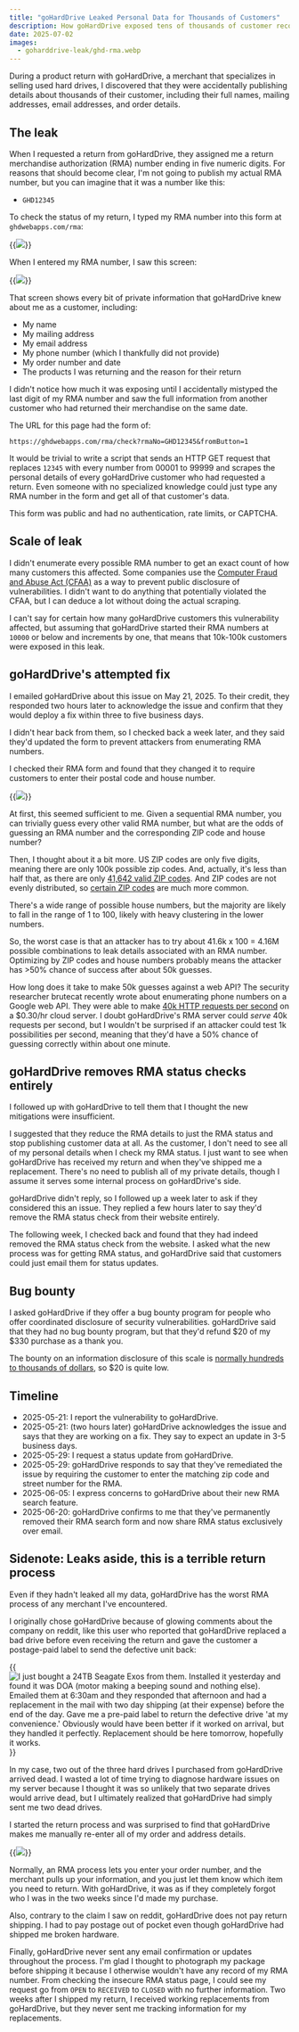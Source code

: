 ```yaml
---
title: "goHardDrive Leaked Personal Data for Thousands of Customers"
description: How goHardDrive exposed tens of thousands of customer records to anyone with a web browser.
date: 2025-07-02
images:
  - goharddrive-leak/ghd-rma.webp
---
```


During a product return with goHardDrive, a merchant that specializes in selling used hard drives, I discovered that they were accidentally publishing details about thousands of their customer, including their full names, mailing addresses, email addresses, and order details.

## The leak

When I requested a return from goHardDrive, they assigned me a return merchandise authorization (RMA) number ending in five numeric digits. For reasons that should become clear, I'm not going to publish my actual RMA number, but you can imagine that it was a number like this:

- `GHD12345`

To check the status of my return, I typed my RMA number into this form at `ghdwebapps.com/rma`:

{{<img src="rma-form.webp" has-border="true" max-width="800px" caption="goHardDrive's RMA status check form. Yes, it says &ldquo;Enter email&rdquo; when it actually wants an RMA number.">}}

When I entered my RMA number, I saw this screen:

{{<img src="ghd-rma.webp" has-border="true" max-width="800px">}}

That screen shows every bit of private information that goHardDrive knew about me as a customer, including:

- My name
- My mailing address
- My email address
- My phone number (which I thankfully did not provide)
- My order number and date
- The products I was returning and the reason for their return

I didn't notice how much it was exposing until I accidentally mistyped the last digit of my RMA number and saw the full information from another customer who had returned their merchandise on the same date.

The URL for this page had the form of:

```text
https://ghdwebapps.com/rma/check?rmaNo=GHD12345&fromButton=1
```

It would be trivial to write a script that sends an HTTP GET request that replaces `12345` with every number from 00001 to 99999 and scrapes the personal details of every goHardDrive customer who had requested a return. Even someone with no specialized knowledge could just type any RMA number in the form and get all of that customer's data.

This form was public and had no authentication, rate limits, or CAPTCHA.

## Scale of leak

I didn't enumerate every possible RMA number to get an exact count of how many customers this affected. Some companies use the [Computer Fraud and Abuse Act (CFAA)](https://www.justice.gov/jm/jm-9-48000-computer-fraud) as a way to prevent public disclosure of vulnerabilities. I didn't want to do anything that potentially violated the CFAA, but I can deduce a lot without doing the actual scraping.

I can't say for certain how many goHardDrive customers this vulnerability affected, but assuming that goHardDrive started their RMA numbers at `10000` or below and increments by one, that means that 10k-100k customers were exposed in this leak.

## goHardDrive's attempted fix

I emailed goHardDrive about this issue on May 21, 2025. To their credit, they responded two hours later to acknowledge the issue and confirm that they would deploy a fix within three to five business days.

I didn't hear back from them, so I checked back a week later, and they said they'd updated the form to prevent attackers from enumerating RMA numbers.

I checked their RMA form and found that they changed it to require customers to enter their postal code and house number.

{{<img src="ghd-zip-search.webp" max-width="500px">}}

At first, this seemed sufficient to me. Given a sequential RMA number, you can trivially guess every other valid RMA number, but what are the odds of guessing an RMA number and the corresponding ZIP code and house number?

Then, I thought about it a bit more. US ZIP codes are only five digits, meaning there are only 100k possible zip codes. And, actually, it's less than half that, as there are only [41,642 valid ZIP codes](https://facts.usps.com/42000-zip-codes/). And ZIP codes are not evenly distributed, so [certain ZIP codes](https://datacommons.org/ranking/Count_Person/CensusZipCodeTabulationArea/country/USA?h=zip%2F14607) are much more common.

There's a wide range of possible house numbers, but the majority are likely to fall in the range of 1 to 100, likely with heavy clustering in the lower numbers.

So, the worst case is that an attacker has to try about 41.6k x 100 = 4.16M possible combinations to leak details associated with an RMA number. Optimizing by ZIP codes and house numbers probably means the attacker has &gt;50% chance of success after about 50k guesses.

How long does it take to make 50k guesses against a web API? The security researcher brutecat recently wrote about enumerating phone numbers on a Google web API. They were able to make [40k HTTP requests per second](https://brutecat.com/articles/leaking-google-phones#time-required-to-brute-the-number) on a $0.30/hr cloud server. I doubt goHardDrive's RMA server could _serve_ 40k requests per second, but I wouldn't be surprised if an attacker could test 1k possibilities per second, meaning that they'd have a 50% chance of guessing correctly within about one minute.

## goHardDrive removes RMA status checks entirely

I followed up with goHardDrive to tell them that I thought the new mitigations were insufficient.

I suggested that they reduce the RMA details to just the RMA status and stop publishing customer data at all. As the customer, I don't need to see all of my personal details when I check my RMA status. I just want to see when goHardDrive has received my return and when they've shipped me a replacement. There's no need to publish all of my private details, though I assume it serves some internal process on goHardDrive's side.

goHardDrive didn't reply, so I followed up a week later to ask if they considered this an issue. They replied a few hours later to say they'd remove the RMA status check from their website entirely.

The following week, I checked back and found that they had indeed removed the RMA status check from the website. I asked what the new process was for getting RMA status, and goHardDrive said that customers could just email them for status updates.

## Bug bounty

I asked goHardDrive if they offer a bug bounty program for people who offer coordinated disclosure of security vulnerabilities. goHardDrive said that they had no bug bounty program, but that they'd refund $20 of my $330 purchase as a thank you.

The bounty on an information disclosure of this scale is [normally hundreds to thousands of dollars](https://www.tabcut.com/blog/post/How-I-made-200-in-2-Minutes-on-Hackerone-Zomato-Bug-Bounty-Program-POC), so $20 is quite low.

## Timeline

- 2025-05-21: I report the vulnerability to goHardDrive.
- 2025-05-21: (two hours later) goHardDrive acknowledges the issue and says that they are working on a fix. They say to expect an update in 3-5 business days.
- 2025-05-29: I request a status update from goHardDrive.
- 2025-05-29: goHardDrive responds to say that they've remediated the issue by requiring the customer to enter the matching zip code and street number for the RMA.
- 2025-06-05: I express concerns to goHardDrive about their new RMA search feature.
- 2025-06-20: goHardDrive confirms to me that they've permanently removed their RMA search form and now share RMA status exclusively over email.

## Sidenote: Leaks aside, this is a terrible return process

Even if they hadn't leaked all my data, goHardDrive has the worst RMA process of any merchant I've encountered.

I originally chose goHardDrive because of glowing comments about the company on reddit, like this user who reported that goHardDrive replaced a bad drive before even receiving the return and gave the customer a postage-paid label to send the defective unit back:

{{<img src="reddit-review.webp" alt="I just bought a 24TB Seagate Exos from them. Installed it yesterday and found it was DOA (motor making a beeping sound and nothing else). Emailed them at 6:30am and they responded that afternoon and had a replacement in the mail with two day shipping (at their expense) before the end of the day. Gave me a pre-paid label to return the defective drive 'at my convenience.' Obviously would have been better if it worked on arrival, but they handled it perfectly. Replacement should be here tomorrow, hopefully it works.">}}

In my case, two out of the three hard drives I purchased from goHardDrive arrived dead. I wasted a lot of time trying to diagnose hardware issues on my server because I thought it was so unlikely that two separate drives would arrive dead, but I ultimately realized that goHardDrive had simply sent me two dead drives.

I started the return process and was surprised to find that goHardDrive makes me manually re-enter all of my order and address details.

{{<img src="ghd-rma-form.webp" max-width="700px" caption="goHardDrive's RMA form makes customers manually re-enter all of their address and order details.">}}

Normally, an RMA process lets you enter your order number, and the merchant pulls up your information, and you just let them know which item you need to return. With goHardDrive, it was as if they completely forgot who I was in the two weeks since I'd made my purchase.

Also, contrary to the claim I saw on reddit, goHardDrive does not pay return shipping. I had to pay postage out of pocket even though goHardDrive had shipped me broken hardware.

Finally, goHardDrive never sent any email confirmation or updates throughout the process. I'm glad I thought to photograph my package before shipping it because I otherwise wouldn't have any record of my RMA number. From checking the insecure RMA status page, I could see my request go from `OPEN` to `RECEIVED` to `CLOSED` with no further information. Two weeks after I shipped my return, I received working replacements from goHardDrive, but they never sent me tracking information for my replacements.
